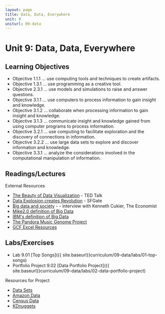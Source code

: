 ```yaml
---
layout: page
title: Data, Data, Everywhere
unit: 9
uniturl: 09-data
---
```



Unit 9: Data, Data, Everywhere
=============================


Learning Objectives
-------------------
* Objective 1.1.1 … use computing tools and techniques to create artifacts.
* Objective 1.3.1 … use programming as a creative tool.
* Objective 2.3.1 … use models and simulations to raise and answer questions.
* Objective 3.1.1 … use computers to process information to gain insight and knowledge.
* Objective 3.1.2 … collaborate when processing information to gain insight and knowledge.
* Objective 3.1.3 … communicate insight and knowledge gained from using computer programs to process information.
* Objective 3.2.1 … use computing to facilitate exploration and the discovery of connections in information.
* Objective 3.2.2 … use large data sets to explore and discover information and knowledge.
* Objective 3.3.1 … analyze the considerations involved in the computational manipulation of information.


Readings/Lectures
-----------------

External Resources

 * [The Beauty of Data Visualization](http://www.ted.com/talks/david_mccandless_the_beauty_of_data_visualization.html) - TED Talk
 * [Data Explosion creates Revolution](http://www.sfgate.com/technology/dotcommentary/article/Web-2-0-Summit-Data-explosion-creates-revolution-2326463.php) - SFGate
 * [Big data and society](http://www.guardian.co.uk/media-network/media-network-blog/2013/apr/12/big-data-privacy-economist) -  - interview with Kenneth Cukier, The Economist
 * [Mike2.0 definition of Big Data](http://mike2.openmethodology.org/wiki/Big_Data_Definition)
 * [IBM's definition of Big Data](http://www-01.ibm.com/software/data/bigdata/)
 * [The Pandora Music Genome Project](http://www.pandora.com/about/mgp)
 * [GCF Excel Resources](http://www.gcflearnfree.org/excel2010)

Labs/Exercises
--------------

 * Lab 9.01 [Top Songs]({{ site.baseurl}}curriculum/09-data/labs/01-top-songs)
 * Portfolio Project 9.02 [Data Portfolio Project]({{ site.baseurl}}curriculum/09-data/labs/02-data-portfolio-project)

Resources for Project
 * [Data Sets](http://archive.ics.uci.edu/ml/datasets.html)
 * [Amazon Data](https://aws.amazon.com/datasets)
 * [Census Data](https://www.census.gov/main/www/cen2000.html)
 * [KDnuggets](http://www.kdnuggets.com/datasets/)
